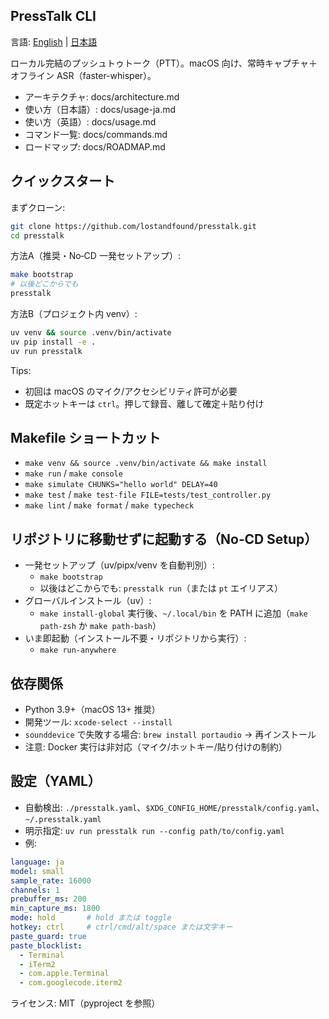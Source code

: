 ## PressTalk CLI

言語: [English](README.md) | [日本語](README-ja.md)

ローカル完結のプッシュトゥトーク（PTT）。macOS 向け、常時キャプチャ＋オフライン ASR（faster-whisper）。

- アーキテクチャ: docs/architecture.md
- 使い方（日本語）: docs/usage-ja.md
- 使い方（英語）: docs/usage.md
- コマンド一覧: docs/commands.md
- ロードマップ: docs/ROADMAP.md

## クイックスタート

まずクローン:
```bash
git clone https://github.com/lostandfound/presstalk.git
cd presstalk
```

方法A（推奨・No‑CD 一発セットアップ）:
```bash
make bootstrap
# 以後どこからでも
presstalk
```

方法B（プロジェクト内 venv）:
```bash
uv venv && source .venv/bin/activate
uv pip install -e .
uv run presstalk
```
Tips:
- 初回は macOS のマイク/アクセシビリティ許可が必要
- 既定ホットキーは `ctrl`。押して録音、離して確定＋貼り付け

## Makefile ショートカット
- `make venv && source .venv/bin/activate && make install`
- `make run` / `make console`
- `make simulate CHUNKS="hello world" DELAY=40`
- `make test` / `make test-file FILE=tests/test_controller.py`
- `make lint` / `make format` / `make typecheck`

## リポジトリに移動せずに起動する（No‑CD Setup）
- 一発セットアップ（uv/pipx/venv を自動判別）:
  - `make bootstrap`
  - 以後はどこからでも: `presstalk run`（または `pt` エイリアス）
- グローバルインストール（uv）:
  - `make install-global` 実行後、`~/.local/bin` を PATH に追加（`make path-zsh` か `make path-bash`）
- いま即起動（インストール不要・リポジトリから実行）:
  - `make run-anywhere`

## 依存関係
- Python 3.9+（macOS 13+ 推奨）
- 開発ツール: `xcode-select --install`
- `sounddevice` で失敗する場合: `brew install portaudio` → 再インストール
- 注意: Docker 実行は非対応（マイク/ホットキー/貼り付けの制約）

## 設定（YAML）
- 自動検出: `./presstalk.yaml`、`$XDG_CONFIG_HOME/presstalk/config.yaml`、`~/.presstalk.yaml`
- 明示指定: `uv run presstalk run --config path/to/config.yaml`
- 例:
```yaml
language: ja
model: small
sample_rate: 16000
channels: 1
prebuffer_ms: 200
min_capture_ms: 1800
mode: hold       # hold または toggle
hotkey: ctrl     # ctrl/cmd/alt/space または文字キー
paste_guard: true
paste_blocklist:
  - Terminal
  - iTerm2
  - com.apple.Terminal
  - com.googlecode.iterm2
```

ライセンス: MIT（pyproject を参照）

